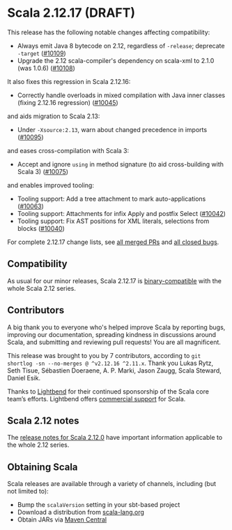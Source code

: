 # Scala 2.12.17 (DRAFT)

This release has the following notable changes affecting compatibility:

* Always emit Java 8 bytecode on 2.12, regardless of `-release`; deprecate `-target` ([#10109](https://github.com/scala/scala/pull/10109))
* Upgrade the 2.12 scala-compiler's dependency on scala-xml to 2.1.0 (was 1.0.6) ([#10108](https://github.com/scala/scala/pull/10108))

It also fixes this regression in Scala 2.12.16:

* Correctly handle overloads in mixed compilation with Java inner classes (fixing 2.12.16 regression) ([#10045](https://github.com/scala/scala/pull/10045))

and aids migration to Scala 2.13:

* Under `-Xsource:2.13`, warn about changed precedence in imports ([#10095](https://github.com/scala/scala/pull/10095))

and eases cross-compilation with Scala 3:

* Accept and ignore `using` in method signature (to aid cross-building with Scala 3) ([#10075](https://github.com/scala/scala/pull/10075))

and enables improved tooling:

* Tooling support: Add a tree attachment to mark auto-applications ([#10063](https://github.com/scala/scala/pull/10063))
* Tooling support: Attachments for infix Apply and postfix Select ([#10042](https://github.com/scala/scala/pull/10042))
* Tooling support: Fix AST positions for XML literals, selections from blocks ([#10040](https://github.com/scala/scala/pull/10040))

For complete 2.12.17 change lists, see [all merged PRs](https://github.com/scala/scala/pulls?q=is%3Amerged%20milestone%3A2.12.17) and [all closed bugs](https://github.com/scala/bug/issues?utf8=%E2%9C%93&q=is%3Aclosed+milestone%3A2.12.17).

## Compatibility

As usual for our minor releases, Scala 2.12.17 is [binary-compatible](https://docs.scala-lang.org/overviews/core/binary-compatibility-of-scala-releases.html) with the whole Scala 2.12 series.

## Contributors

A big thank you to everyone who's helped improve Scala by reporting bugs, improving our documentation, spreading kindness in discussions around Scala, and submitting and reviewing pull requests! You are all magnificent.

This release was brought to you by 7 contributors, according to `git shortlog -sn --no-merges @ ^v2.12.16 ^2.11.x`. Thank you Lukas Rytz, Seth Tisue, Sébastien Doeraene, A. P. Marki, Jason Zaugg, Scala Steward, Daniel Esik.

Thanks to [Lightbend](https://www.lightbend.com/scala) for their continued sponsorship of the Scala core team’s efforts. Lightbend offers [commercial support](https://www.lightbend.com/lightbend-platform-subscription) for Scala.

## Scala 2.12 notes

The [release notes for Scala 2.12.0](https://github.com/scala/scala/releases/v2.12.0) have important information applicable to the whole 2.12 series.

## Obtaining Scala

Scala releases are available through a variety of channels, including (but not limited to):

* Bump the `scalaVersion` setting in your sbt-based project
* Download a distribution from [scala-lang.org](http://scala-lang.org/download/2.12.17.html)
* Obtain JARs via [Maven Central](http://search.maven.org/#search%7Cga%7C1%7Cg%3A%22org.scala-lang%22%20AND%20v%3A%222.12.17%22)
